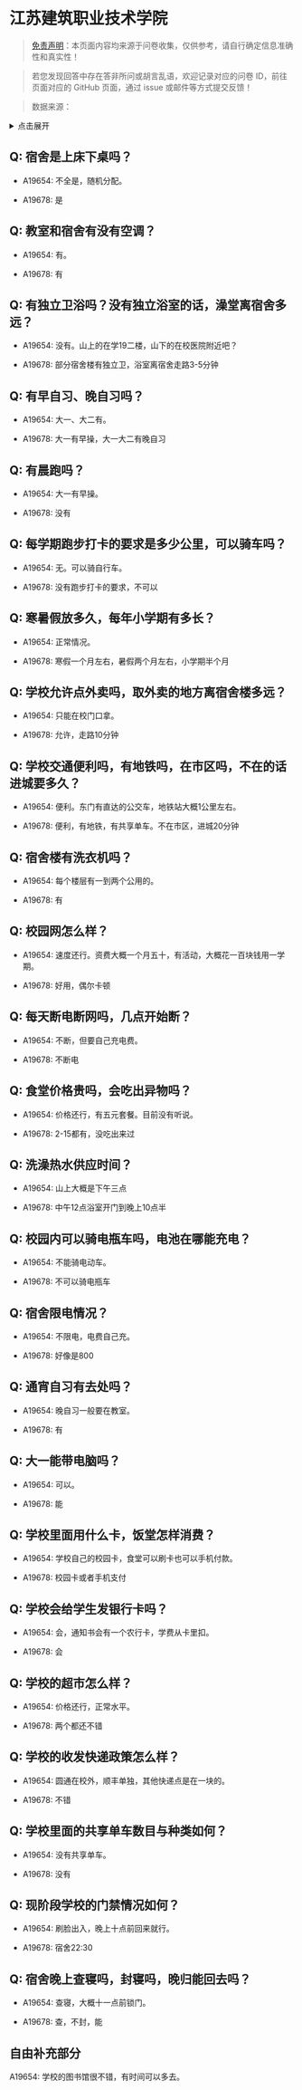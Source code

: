 # 江苏建筑职业技术学院

> [免责声明](https://colleges.chat/#_3)：本页面内容均来源于问卷收集，仅供参考，请自行确定信息准确性和真实性！

> 若您发现回答中存在答非所问或胡言乱语，欢迎记录对应的问卷 ID，前往页面对应的 GitHub 页面，通过 issue 或邮件等方式提交反馈！

> 数据来源：

<details><summary>点击展开</summary>
<ul>
<li>A19654: 匿名 (2023 年 06 月)</li>
<li>A19678: 匿名 (2023 年 06 月)</li>
</ul>
</details>

## Q: 宿舍是上床下桌吗？

- A19654: 不全是，随机分配。

- A19678: 是

## Q: 教室和宿舍有没有空调？

- A19654: 有。

- A19678: 有

## Q: 有独立卫浴吗？没有独立浴室的话，澡堂离宿舍多远？

- A19654: 没有。山上的在学19二楼，山下的在校医院附近吧？

- A19678: 部分宿舍楼有独立卫，浴室离宿舍走路3-5分钟

## Q: 有早自习、晚自习吗？

- A19654: 大一、大二有。

- A19678: 大一有早操，大一大二有晚自习

## Q: 有晨跑吗？

- A19654: 大一有早操。

- A19678: 没有

## Q: 每学期跑步打卡的要求是多少公里，可以骑车吗？

- A19654: 无。可以骑自行车。

- A19678: 没有跑步打卡的要求，不可以

## Q: 寒暑假放多久，每年小学期有多长？

- A19654: 正常情况。

- A19678: 寒假一个月左右，暑假两个月左右，小学期半个月

## Q: 学校允许点外卖吗，取外卖的地方离宿舍楼多远？

- A19654: 只能在校门口拿。

- A19678: 允许，走路10分钟

## Q: 学校交通便利吗，有地铁吗，在市区吗，不在的话进城要多久？

- A19654: 便利。东门有直达的公交车，地铁站大概1公里左右。

- A19678: 便利，有地铁，有共享单车。不在市区，进城20分钟

## Q: 宿舍楼有洗衣机吗？

- A19654: 每个楼层有一到两个公用的。

- A19678: 有

## Q: 校园网怎么样？

- A19654: 速度还行。资费大概一个月五十，有活动，大概花一百块钱用一学期。

- A19678: 好用，偶尔卡顿

## Q: 每天断电断网吗，几点开始断？

- A19654: 不断，但要自己充电费。

- A19678: 不断电

## Q: 食堂价格贵吗，会吃出异物吗？

- A19654: 价格还行，有五元套餐。目前没有听说。

- A19678: 2-15都有，没吃出来过

## Q: 洗澡热水供应时间？

- A19654: 山上大概是下午三点

- A19678: 中午12点浴室开门到晚上10点半

## Q: 校园内可以骑电瓶车吗，电池在哪能充电？

- A19654: 不能骑电动车。

- A19678: 不可以骑电瓶车

## Q: 宿舍限电情况？

- A19654: 不限电，电费自己充。

- A19678: 好像是800

## Q: 通宵自习有去处吗？

- A19654: 晚自习一般要在教室。

- A19678: 有

## Q: 大一能带电脑吗？

- A19654: 可以。

- A19678: 能

## Q: 学校里面用什么卡，饭堂怎样消费？

- A19654: 学校自己的校园卡，食堂可以刷卡也可以手机付款。

- A19678: 校园卡或者手机支付

## Q: 学校会给学生发银行卡吗？

- A19654: 会，通知书会有一个农行卡，学费从卡里扣。

- A19678: 会

## Q: 学校的超市怎么样？

- A19654: 价格还行，正常水平。

- A19678: 两个都还不错

## Q: 学校的收发快递政策怎么样？

- A19654: 圆通在校外，顺丰单独，其他快递点是在一块的。

- A19678: 不错

## Q: 学校里面的共享单车数目与种类如何？

- A19654: 没有共享单车。

- A19678: 没有

## Q: 现阶段学校的门禁情况如何？

- A19654: 刷脸出入，晚上十点前回来就行。

- A19678: 宿舍22:30

## Q: 宿舍晚上查寝吗，封寝吗，晚归能回去吗？

- A19654: 查寝，大概十一点前锁门。

- A19678: 查，不封，能

## 自由补充部分

A19654: 学校的图书馆很不错，有时间可以多去。